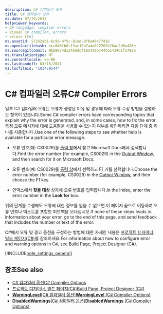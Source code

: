 ```yaml
---
description: C# 컴파일러 오류
title: C# 컴파일러 오류
ms.date: 07/20/2015
helpviewer_keywords:
- C# language, compiler errors
- Visual C# compiler, errors
- errors [C#]
ms.assetid: 57262ab1-6c50-4f9c-81ad-9fba48477416
ms.openlocfilehash: ecc040fb0c19ac19b7a4a922702b70ac2d9a426e
ms.sourcegitcommit: 0bb8074d524e0dcf165430b744bb143461f17026
ms.translationtype: HT
ms.contentlocale: ko-KR
ms.lasthandoff: 03/15/2021
ms.locfileid: "103479544"
---
```

# <a name="c-compiler-errors"></a><span data-ttu-id="110ca-103">C# 컴파일러 오류</span><span class="sxs-lookup"><span data-stu-id="110ca-103">C# Compiler Errors</span></span>

<span data-ttu-id="110ca-104">일부 C# 컴파일러 오류는 오류가 생성된 이유 및 경우에 따라 오류 수정 방법을 설명하는 항목이 있습니다.</span><span class="sxs-lookup"><span data-stu-id="110ca-104">Some C# compiler errors have corresponding topics that explain why the error is generated, and, in some cases, how to fix the error.</span></span> <span data-ttu-id="110ca-105">특정 오류 메시지에 대해 도움말을 사용할 수 있는지 여부를 확인하려면 다음 단계 중 하나를 사용합니다.</span><span class="sxs-lookup"><span data-stu-id="110ca-105">Use one of the following steps to see whether help is available for a particular error message.</span></span>  
  
- <span data-ttu-id="110ca-106">오류 번호(예: CS0029)를 [출력 창](/visualstudio/ide/reference/output-window)에서 찾고 Microsoft Docs에서 검색합니다.</span><span class="sxs-lookup"><span data-stu-id="110ca-106">Find the error number (for example, CS0029) in the [Output Window](/visualstudio/ide/reference/output-window), and then search for it on Microsoft Docs.</span></span>  
  
- <span data-ttu-id="110ca-107">오류 번호(예: CS0029)를 [출력 창](/visualstudio/ide/reference/output-window)에서 선택하고 F1 키를 선택합니다.</span><span class="sxs-lookup"><span data-stu-id="110ca-107">Choose the error number (for example, CS0029) in the [Output Window](/visualstudio/ide/reference/output-window), and then choose the F1 key.</span></span>  
  
- <span data-ttu-id="110ca-108">인덱스에서 **찾을 대상** 상자에 오류 번호를 입력합니다.</span><span class="sxs-lookup"><span data-stu-id="110ca-108">In the Index, enter the error number in the **Look for** box.</span></span>  
  
 <span data-ttu-id="110ca-109">위의 단계를 수행해도 오류에 대한 정보를 얻을 수 없으면 이 페이지 끝으로 이동하여 오류 번호나 텍스트를 포함한 피드백을 보내십시오.</span><span class="sxs-lookup"><span data-stu-id="110ca-109">If none of these steps leads to information about your error, go to the end of this page, and send feedback that includes the number or text of the error.</span></span>  
  
 <span data-ttu-id="110ca-110">C#에서 오류 및 경고 옵션을 구성하는 방법에 대한 자세한 내용은 [프로젝트 디자이너, 빌드 페이지(C#)](/visualstudio/ide/reference/build-page-project-designer-csharp)를 참조하세요.</span><span class="sxs-lookup"><span data-stu-id="110ca-110">For information about how to configure error and warning options in C#, see [Build Page, Project Designer (C#)](/visualstudio/ide/reference/build-page-project-designer-csharp).</span></span>  
  
[!INCLUDE[note_settings_general](~/includes/note-settings-general-md.md)]  
  
## <a name="see-also"></a><span data-ttu-id="110ca-111">참조</span><span class="sxs-lookup"><span data-stu-id="110ca-111">See also</span></span>

- [<span data-ttu-id="110ca-112">C# 컴파일러 옵션</span><span class="sxs-lookup"><span data-stu-id="110ca-112">C# Compiler Options</span></span>](../compiler-options/index.md)
- [<span data-ttu-id="110ca-113">프로젝트 디자이너, 빌드 페이지(C#)</span><span class="sxs-lookup"><span data-stu-id="110ca-113">Build Page, Project Designer (C#)</span></span>](/visualstudio/ide/reference/build-page-project-designer-csharp)
- [<span data-ttu-id="110ca-114">**WarningLevel**(C# 컴파일러 옵션)</span><span class="sxs-lookup"><span data-stu-id="110ca-114">**WarningLevel** (C# Compiler Options)</span></span>](../compiler-options/errors-warnings.md#warninglevel)
- [<span data-ttu-id="110ca-115">**DisabledWarnings**(C# 컴파일러 옵션)</span><span class="sxs-lookup"><span data-stu-id="110ca-115">**DisabledWarnings** (C# Compiler Options)</span></span>](../compiler-options/errors-warnings.md#disabledwarnings)
